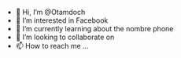 - 👋 Hi, I’m @Otamdoch
- 👀 I’m interested in Facebook
- 🌱 I’m currently learning about the nombre phone
- 💞️ I’m looking to collaborate on
- 📫 How to reach me ...

<!---
Otamdoch/Otamdoch is a ✨ special ✨ repository because its `README.md` (this file) appears on your GitHub profile.
You can click the Preview link to take a look at your changes.
--->
